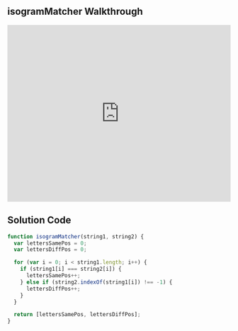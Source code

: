 ## isogramMatcher Walkthrough

<iframe src="https://player.vimeo.com/video/215089336" width="100%" height="400" frameborder="0" webkitallowfullscreen mozallowfullscreen allowfullscreen></iframe>


## Solution Code

```js
function isogramMatcher(string1, string2) {
  var lettersSamePos = 0;
  var lettersDiffPos = 0;

  for (var i = 0; i < string1.length; i++) {
    if (string1[i] === string2[i]) {
      lettersSamePos++;
    } else if (string2.indexOf(string1[i]) !== -1) {
      lettersDiffPos++;
    }
  }

  return [lettersSamePos, lettersDiffPos];
}
```
